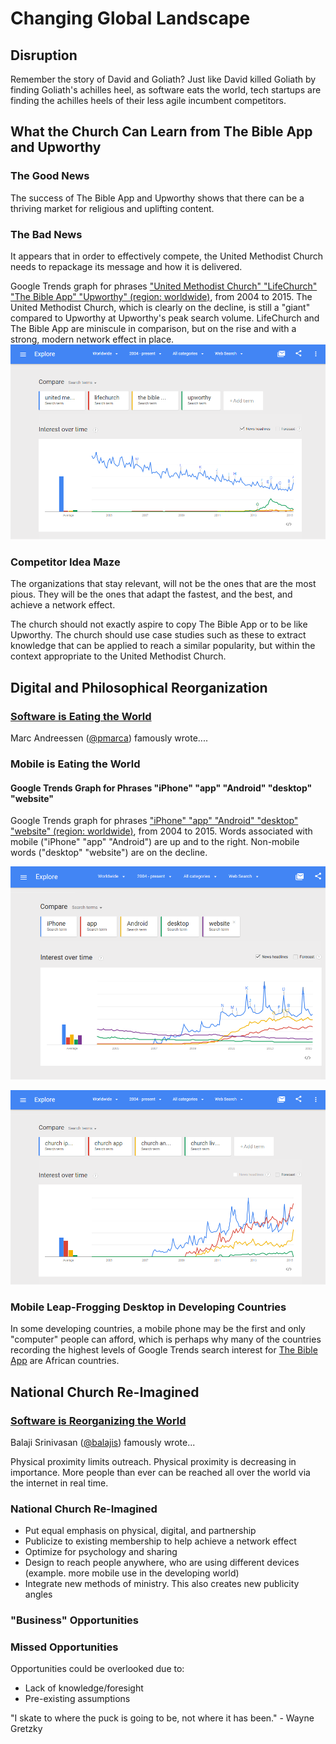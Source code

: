 # Changing Global Landscape

## Disruption
Remember the story of David and Goliath? Just like David killed Goliath by finding Goliath's achilles heel, as software eats the world, tech startups are finding the achilles heels of their less agile incumbent competitors. 

## What the Church Can Learn from The Bible App and Upworthy 

### The Good News

The success of The Bible App and Upworthy shows that there can be a thriving market for religious and uplifting content. 

### The Bad News

It appears that in order to effectively compete, the United Methodist Church needs to repackage its message and how it is delivered.

Google Trends graph for phrases ["United Methodist Church" "LifeChurch" "The Bible App" "Upworthy" (region: worldwide)](http://www.google.com/trends/explore#q=United%20Methodist%20Church%2C%20LifeChurch%2C%20The%20Bible%20App%2C%20Upworthy&cmpt=q&tz=), from 2004 to 2015. The United Methodist Church, which is clearly on the decline, is still a "giant" compared to Upworthy at Upworthy's peak search volume. LifeChurch and The Bible App are miniscule in comparison, but on the rise and with a strong, modern network effect in place. 
![](google-maps-and-trends/google-trends-united-methodist-church-lifechurch-the-bible-app-upworthy.png)

### Competitor Idea Maze

The organizations that stay relevant, will not be the ones that are the most pious. They will be the ones that adapt the fastest, and the best, and achieve a network effect. 

The church should not exactly aspire to copy The Bible App or to be like Upworthy. The church should use case studies such as these to extract knowledge that can be applied to reach a similar popularity, but within the context appropriate to the United Methodist Church. 



## Digital and Philosophical Reorganization

### [Software is Eating the World](http://online.wsj.com/article/SB10001424053111903480904576512250915629460.html)

Marc Andreessen ([@pmarca](https://twitter.com/pmarca)) famously wrote.... 

### Mobile is Eating the World

#### Google Trends Graph for Phrases "iPhone" "app" "Android" "desktop" "website"

Google Trends graph for phrases ["iPhone" "app" "Android" "desktop" "website" (region: worldwide)](http://www.google.com/trends/explore#q=iPhone%2C%20app%2C%20Android%2C%20desktop%2C%20website&cmpt=q&tz=), from 2004 to 2015. Words associated with mobile ("iPhone" "app" "Android") are up and to the right. Non-mobile words ("desktop" "website") are on the decline.

![](google-maps-and-trends/google-trends-iphone-app-android-desktop-website.png)

![](google-maps-and-trends/google-trends-church-iphone-church-app-church-android-church-livestream.png)

### Mobile Leap-Frogging Desktop in Developing Countries 

 In some developing countries, a mobile phone may be the first and only "computer" people can afford, which is perhaps why many of the countries recording the highest levels of Google Trends search interest for [The Bible App](the_bible_app_case_study.md) are African countries. 
 
## National Church Re-Imagined

### [Software is Reorganizing the World](http://www.wired.com/2013/11/software-is-reorganizing-the-world-and-cloud-formations-could-lead-to-physical-nations)

Balaji Srinivasan ([@balajis](https://twitter.com/balajis)) famously wrote... 

Physical proximity limits outreach. Physical proximity is decreasing in importance. More people than ever can be reached all over the world via the internet in real time.  

### National Church Re-Imagined
* Put equal emphasis on physical, digital, and partnership
* Publicize to existing membership to help achieve a network effect
* Optimize for psychology and sharing
* Design to reach people anywhere, who are using different devices (example. more mobile use in the developing world)
* Integrate new methods of ministry. This also creates new publicity angles

### "Business" Opportunities

### Missed Opportunities
Opportunities could be overlooked due to:

* Lack of knowledge/foresight
* Pre-existing assumptions

"I skate to where the puck is going to be, not where it has been." - Wayne Gretzky
